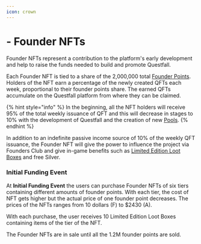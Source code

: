 ```yaml
---
icon: crown
---
```


# - Founder NFTs

Founder NFTs represent a contribution to the platform's early development and help to raise the funds needed to build and promote Questfall.

Each Founder NFT is tied to a share of the 2,000,000 total [Founder Points](../infrastructure/founders-revenue.md). Holders of the NFT earn a percentage of the newly created QFTs each week, proportional to their founder points share. The earned QFTs accumulate on the Questfall platform from where they can be claimed.

{% hint style="info" %}
In the beginning, all the NFT holders will receive 95% of the total weekly issuance of QFT and this will decrease in stages to 10% with the development of Questfall and the creation of new [Pools](../overview/quest-mining.md).
{% endhint %}

In addition to an indefinite passive income source of 10% of the weekly QFT issuance, the Founder NFT will give the power to influence the project via Founders Club and give in-game benefits such as [Limited Edition Loot Boxes](./limited%20edition%20loot%20boxes.md) and free Silver.

### Initial Funding Event


At **Initial Funding Event** the users can purchase Founder NFTs of six tiers containing different amounts of founder points. With each tier, the cost of NFT gets higher but the actual price of one founder point decreases. The prices of the NFTs ranges from 10 dollars (F) to $2430 (A). 

With each purchase, the user receives 10 Limited Edition Loot Boxes containing items of the tier of the NFT.

The Founder NFTs are in sale until all the 1.2M founder points are sold. 
